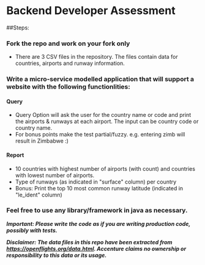 
# Backend Developer Assessment
##Steps:
### Fork the repo and work on your fork only
 - There are 3 CSV files in the repository. The files contain data for countries, airports and runway information.
### Write a micro-service modelled application that will support a website with the following functionlities:
#### Query
 - Query Option will ask the user for the country name or code and print the airports & runways at each airport. The input can be country code or country name.
 - For bonus points make the test partial/fuzzy. e.g. entering zimb will result in Zimbabwe :)
#### Report
 - 10 countries with highest number of airports (with count) and countries  with lowest number of airports.
 - Type of runways (as indicated in "surface" column) per country
 - Bonus: Print the top 10 most common runway latitude (indicated in "le_ident" column)
### Feel free to use any library/framework in java as necessary.

**_Important: Please write the code as if you are writing production code, possibly with tests._**

**_Disclaimer: The data files in this repo have been extracted from https://openflights.org/data.html. Accenture claims no ownership or responsibility to this data or its usage._**
